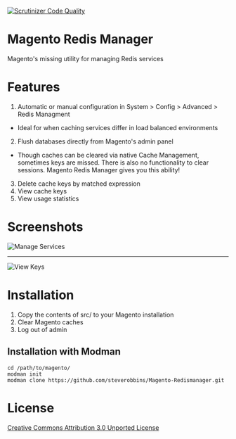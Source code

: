 [![Scrutinizer Code Quality](https://scrutinizer-ci.com/g/steverobbins/Magento-Redismanager/badges/quality-score.png?b=master)](https://scrutinizer-ci.com/g/steverobbins/Magento-Redismanager/?branch=master)

Magento Redis Manager
==============================

Magento's missing utility for managing Redis services

# Features

1. Automatic or manual configuration in System > Config > Advanced > Redis Managment
 * Ideal for when caching services differ in load balanced environments
2. Flush databases directly from Magento's admin panel
 * Though caches can be cleared via native Cache Management, sometimes keys are missed.  There is also no functionality to clear sessions.  Magento Redis Manager gives you this ability!
3. Delete cache keys by matched expression
4. View cache keys
5. View usage statistics


# Screenshots

![Manage Services](http://i.imgur.com/TkeyEmY.png)

---

![View Keys](http://i.imgur.com/VGjLgGE.png)

# Installation

1. Copy the contents of src/ to your Magento installation
2. Clear Magento caches
3. Log out of admin

## Installation with Modman

    cd /path/to/magento/
    modman init
    modman clone https://github.com/steverobbins/Magento-Redismanager.git

# License

[Creative Commons Attribution 3.0 Unported License](http://creativecommons.org/licenses/by/3.0/deed.en_US)
